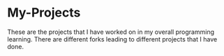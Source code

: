 # My-Projects
These are the projects that I have worked on in my overall programming learning.
There are different forks leading to different projects that I have done. 
